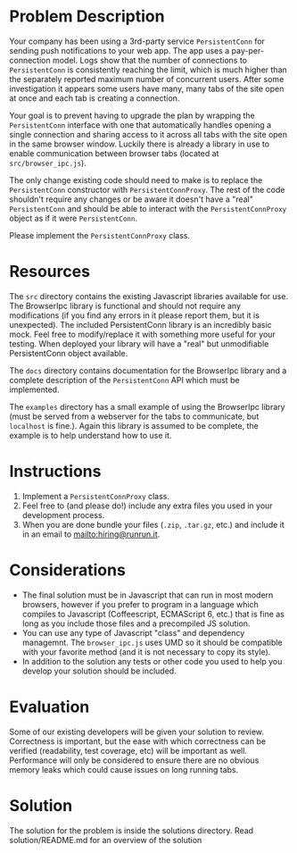 # Problem Description
Your company has been using a 3rd-party service `PersistentConn` for sending push notifications to your web app. The app uses a pay-per-connection model. Logs show that the number of connections to `PersistentConn` is consistently reaching the limit, which is much higher than the separately reported maximum number of concurrent users. After some investigation it appears some users have many, many tabs of the site open at once and each tab is creating a connection.

Your goal is to prevent having to upgrade the plan by wrapping the `PersistentConn` interface with one that automatically handles opening a single connection and sharing access to it across all tabs with the site open in the same browser window. Luckily there is already a library in use to enable communication between browser tabs (located at `src/browser_ipc.js`).

The only change existing code should need to make is to replace the `PersistentConn` constructor with `PersistentConnProxy`. The rest of the code shouldn't require any changes or be aware it doesn't have a "real" `PersistentConn` and should be able to interact with the `PersistentConnProxy` object as if it were `PersistentConn`. 

Please implement the `PersistentConnProxy` class. 

# Resources
The `src` directory contains the existing Javascript libraries available for use. The BrowserIpc library is functional and should not require any modifications (if you find any errors in it please report them, but it is unexpected). The included PersistentConn library is an incredibly basic mock. Feel free to modify/replace it with something more useful for your testing. When deployed your library will have a "real" but unmodifiable PersistentConn object available.

The `docs` directory contains documentation for the BrowserIpc library and a complete description of the `PersistentConn` API which must be implemented.

The `examples` directory has a small example of using the BrowserIpc library (must be served from a webserver for the tabs to communicate, but `localhost` is fine.). Again this library is assumed to be complete, the example is to help understand how to use it.

# Instructions
1. Implement a `PersistentConnProxy` class.
2. Feel free to (and please do!) include any extra files you used in your development process.
3. When you are done bundle your files (`.zip`, `.tar.gz`, etc.) and include it in an email to <mailto:hiring@runrun.it>.

# Considerations
- The final solution must be in Javascript that can run in most modern browsers, however if you prefer to program in a language which compiles to Javascript (Coffeescript, ECMAScript 6, etc.) that is fine as long as you include those files and a precompiled JS solution.
- You can use any type of Javascript "class" and dependency managemnt. The `browser_ipc.js` uses UMD so it should be compatible with your favorite method (and it is not necessary to copy its style).
- In addition to the solution any tests or other code you used to help you develop your solution should be included.

# Evaluation
Some of our existing developers will be given your solution to review. Correctness is important, but the ease with which correctness can be verified (readability, test coverage, etc) will be important as well. Performance will only be considered to ensure there are no obvious memory leaks which could cause issues on long running tabs.


# Solution

The solution for the problem is inside the solutions directory. Read solution/README.md for an overview of the solution